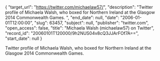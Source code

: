 {
  "target_url": "https://twitter.com/michaelaw57/", 
  "description": "Twitter profile of Michaela Walsh, who boxed for Northern Ireland at the Glasgow 2014 Commonwealth Games. ", 
  "end_date": null, 
  "date": "2006-01-01T12:00:00", 
  "slug": 63457, 
  "subject": null, 
  "publisher": "twitter.com", 
  "open_access": false, 
  "title": "Michaela Walsh (michaelaw57) on Twitter", 
  "record_id": "20060101T120000/9h2NUS04v8cQ3JJArFOf7A==", 
  "start_date": null
}

Twitter profile of Michaela Walsh, who boxed for Northern Ireland at the Glasgow 2014 Commonwealth Games. 